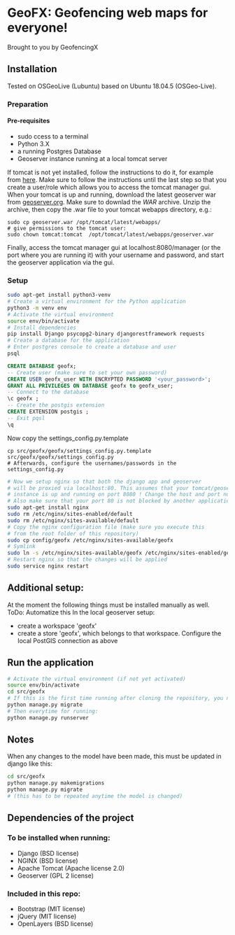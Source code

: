 # GeoFX: Geofencing web maps for everyone!
Brought to you by GeofencingX

## Installation
Tested on OSGeoLive (Lubuntu) based on Ubuntu 18.04.5 (OSGeo-Live).

### Preparation
#### Pre-requisites
- sudo ccess to a terminal
- Python 3.X
- a running Postgres Database
- Geoserver instance running at a local tomcat server

If tomcat is not yet installed, follow the instructions to do it, for example from [here](https://linuxize.com/post/how-to-install-tomcat-9-on-ubuntu-18-04/). Make sure to follow the instructions until the last step so that you create a user/role which allows you to access the tomcat manager gui.
When your tomcat is up and running, download the latest geoserver war from [geoserver.org](http://geoserver.org/release/stable/). Make sure to downlad the *WAR* archive. Unzip the archive, then copy the .war file to your tomcat webapps directory, e.g.:

```
sudo cp geoserver.war /opt/tomcat/latest/webapps/
# give permissions to the tomcat user:
sudo chown tomcat:tomcat  /opt/tomcat/latest/webapps/geoserver.war
```
Finally, access the tomcat manager gui at localhost:8080/manager (or the port where you are running it) with your username and password, and start the geoserver application via the gui.


### Setup
```bash
sudo apt-get install python3-venv
# Create a virtual environment for the Python application
python3 -m venv env
# Activate the virtual environment
source env/bin/activate
# Install dependencies
pip install Django psycopg2-binary djangorestframework requests
# Create a database for the application
# Enter postgres console to create a database and user
psql
```

```SQL
CREATE DATABASE geofx;
-- Create user (make sure to set your own password)
CREATE USER geofx_user WITH ENCRYPTED PASSWORD '<your_password>';
GRANT ALL PRIVILEGES ON DATABASE geofx to geofx_user;
-- Connect to the database
\c geofx ;
-- Create the postgis extension
CREATE EXTENSION postgis ;
-- Exit pqsl
\q
```

Now copy the settings_config.py.template
```
cp src/geofx/geofx/settings_config.py.template src/geofx/geofx/settings_config.py
# Afterwards, configure the usernames/passwords in the settings_config.py
```

```bash
# Now we setup nginx so that both the django app and geoserver
# will be proxied via localhost:80. This assumes that your tomcat/geoserver
# instance is up and running on port 8080 ! Change the host and port numbers if necessary.
# Also make sure that your port 80 is not blocked by another application.
sudo apt-get install nginx
sudo rm /etc/nginx/sites-enabled/default
sudo rm /etc/nginx/sites-available/default
# Copy the nginx configuration file (make sure you execute this
# from the root folder of this repository)
sudo cp config/geofx /etc/nginx/sites-available/geofx
# Symlink
sudo ln -s /etc/nginx/sites-available/geofx /etc/nginx/sites-enabled/geofx
# Restart nginx so that the changes will be applied
sudo service nginx restart
```

## Additional setup:
At the moment the following things must be installed manually as well. ToDo: Automatize this
In the local geoserver setup:
- create a workspace 'geofx'
- create a store 'geofx', which belongs to that workspace. Configure the local PostGIS connection as above

## Run the application
```bash
# Activate the virtual environment (if not yet activated)
source env/bin/activate
cd src/geofx
# If this is the first time running after cloning the repository, you need to do
python manage.py migrate
# Then everytime for running:
python manage.py runserver
```

## Notes
When any changes to the model have been made, this must be updated in django like this:
```bash
cd src/geofx
python manage.py makemigrations
python manage.py migrate
# (this has to be repeated anytime the model is changed)
```

## Dependencies of the project

### To be installed when running:
- Django (BSD license)
- NGINX (BSD license)
- Apache Tomcat (Apache license 2.0)
- Geoserver (GPL 2 license)

### Included in this repo:
- Bootstrap (MIT license)
- jQuery (MIT license)
- OpenLayers (BSD license)

